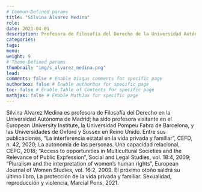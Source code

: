 ```yaml
---
# Common-Defined params
title: "Silvina Álvarez Medina"
role: 
date: 2021-04-01
description: Profesora de Filosofía del Derecho de la Universidad Autónoma de Madrid
categories:
tags:
menu: 
weight: 9
# Theme-Defined params
thumbnail: "img/s_alvarez_medina.png"
lead: 
comments: false # Enable Disqus comments for specific page
authorbox: false # Enable authorbox for specific page
toc: false # Enable Table of Contents for specific page
mathjax: false # Enable MathJax for specific page
---
```


Silvina Alvarez Medina es profesora de Filosofía del Derecho en la Universidad Autónoma de Madrid; ha sido profesora visitante en el European University Institute, la Universidad Pompeu Fabra de Barcelona, y las Universidades de Oxford y Sussex en Reino Unido. Entre sus publicaciones, “La interferencia estatal en la vida privada y familiar”, CEFD, n. 42, 2020; La autonomía de las personas. Una capacidad relacional, CEPC, 2018; “Access to opportunities in Multicultural Societies and the Relevance of Public Expfession”, Social and Legal Studies, vol. 18:4, 2009; “Pluralism and the interpretation of women’s human rights”, European Journal of Women Studies, vol. 16:2, 2009. El próximo otoño saldrá su último libro, La protección de la vida privada y familiar. Sexualidad, reproducción y violencia, Marcial Pons, 2021.
